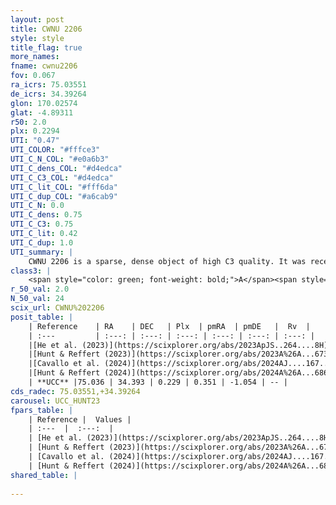 ```yaml
---
layout: post
title: CWNU 2206
style: style
title_flag: true
more_names: 
fname: cwnu2206
fov: 0.067
ra_icrs: 75.03551
de_icrs: 34.39264
glon: 170.02574
glat: -4.89311
r50: 2.0
plx: 0.2294
UTI: "0.47"
UTI_COLOR: "#fffce3"
UTI_C_N_COL: "#e0a6b3"
UTI_C_dens_COL: "#d4edca"
UTI_C_C3_COL: "#d4edca"
UTI_C_lit_COL: "#fff6da"
UTI_C_dup_COL: "#a6cab9"
UTI_C_N: 0.0
UTI_C_dens: 0.75
UTI_C_C3: 0.75
UTI_C_lit: 0.42
UTI_C_dup: 1.0
UTI_summary: |
    CWNU 2206 is a sparse, dense object of high C3 quality. It was recently reported in the literature.<br><br><span style="color: #99180f; font-weight: bold;">Warning: </span>contains less than 25 stars with <i>P>0.5</i> estimated.
class3: |
    <span style="color: green; font-weight: bold;">A</span><span style="color: #FFC300; font-weight: bold;">B</span>
r_50_val: 2.0
N_50_val: 24
scix_url: CWNU%202206
posit_table: |
    | Reference    | RA    | DEC   | Plx  | pmRA  | pmDE   |  Rv  |
    | :---         | :---: | :---: | :---: | :---: | :---: | :---: |
    |[He et al. (2023)](https://scixplorer.org/abs/2023ApJS..264....8H) | 75.031 | 34.389 | 0.241 | 0.355 | -1.028 | -- |
    |[Hunt & Reffert (2023)](https://scixplorer.org/abs/2023A%26A...673A.114H) | 75.035 | 34.379 | 0.236 | 0.345 | -1.046 | -- |
    |[Cavallo et al. (2024)](https://scixplorer.org/abs/2024AJ....167...12C) | 75.025 | 34.393 | 0.228 | -- | -- | -- |
    |[Hunt & Reffert (2024)](https://scixplorer.org/abs/2024A%26A...686A..42H) | 75.035 | 34.379 | 0.236 | 0.345 | -1.046 | -- |
    | **UCC** |75.036 | 34.393 | 0.229 | 0.351 | -1.054 | -- | 
cds_radec: 75.03551,+34.39264
carousel: UCC_HUNT23
fpars_table: |
    | Reference |  Values |
    | :---  |  :---:  |
    | [He et al. (2023)](https://scixplorer.org/abs/2023ApJS..264....8H) | `A0=2.85, m-M=13.15, logAge=7.0` |
    | [Hunt & Reffert (2023)](https://scixplorer.org/abs/2023A%26A...673A.114H) | `AV50=2.337, diffAV50=1.31, MOD50=12.934, logAge50=8.275` |
    | [Cavallo et al. (2024)](https://scixplorer.org/abs/2024AJ....167...12C) | `AV50=2.41, dMod50=13.22, logAge50=8.11, [Fe/H]50=0.27` |
    | [Hunt & Reffert (2024)](https://scixplorer.org/abs/2024A%26A...686A..42H) | `MassJ=393.051` |
shared_table: |
    
---
```

